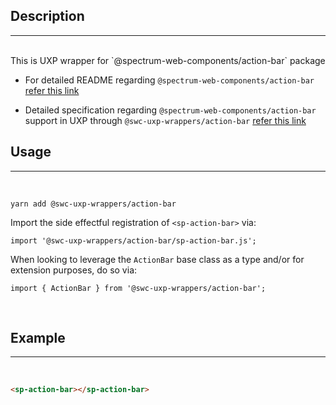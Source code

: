 ## Description

---

<br />
This is UXP wrapper for `@spectrum-web-components/action-bar` package 
<br />

-   For detailed README regarding `@spectrum-web-components/action-bar` [refer this link](https://www.npmjs.com/package/@spectrum-web-components/action-bar/v/0.37.0)

-   Detailed specification regarding `@spectrum-web-components/action-bar` support in UXP through `@swc-uxp-wrappers/action-bar` [refer this link](https://developer.adobe.com/photoshop/uxp/2022/uxp-api/reference-spectrum/swc/)

## Usage

---

<br />

```
yarn add @swc-uxp-wrappers/action-bar
```

Import the side effectful registration of `<sp-action-bar>` via:

```
import '@swc-uxp-wrappers/action-bar/sp-action-bar.js';
```

When looking to leverage the `ActionBar` base class as a type and/or for extension purposes, do so via:

```
import { ActionBar } from '@swc-uxp-wrappers/action-bar';
```

<br />

## Example

---

<br />

```html
<sp-action-bar></sp-action-bar>
```
